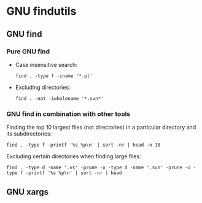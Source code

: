 # GNU findutils

## GNU find

### Pure GNU find

* Case insensitive search:

  ```text
  find . -type f -iname '*.pl'
  ```

* Excluding directories:

  ```text
  find . -not -iwholename '*.svn*'
  ```

### GNU find in combination with other tools

Finding the top 10 largest files (not directories) in a particular directory and its subdirectories:

```text
find . -type f -printf '%s %p\n' | sort -nr | head -n 10
```

Excluding certain directories when finding large files:

```text
find . -type d -name '.vs' -prune -o -type d -name '.svn' -prune -o -type f -printf '%s %p\n' | sort -nr | head
```

## GNU xargs
